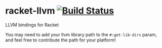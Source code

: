 # racket-llvm [![Build Status](https://travis-ci.org/Bubba/racket-llvm.svg?branch=master)](https://travis-ci.org/Bubba/racket-llvm)
LLVM bindings for Racket

You may need to add your llvm library path to the `#:get-lib-dirs` param, and feel free to contribute the path for your platform!
